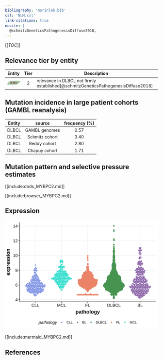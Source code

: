 ```yaml
---
bibliography: 'morinlab.bib'
csl: 'NLM.csl'
link-citations: true
nocite: |
  @schmitzGeneticsPathogenesisDiffuse2018, 
---
```

[[_TOC_]]


## Relevance tier by entity

|Entity|Tier|Description                              |
|:------:|:----:|-----------------------------------------|
|![DLBCL](images/icons/DLBCL_tier2.png) |2   |relevance in DLBCL not firmly established[@schmitzGeneticsPathogenesisDiffuse2018]|

## Mutation incidence in large patient cohorts (GAMBL reanalysis)

|Entity|source        |frequency (%)|
|:------:|:--------------:|:-------------:|
|DLBCL |GAMBL genomes |0.57         |
|DLBCL |Schmitz cohort|3.40         |
|DLBCL |Reddy cohort  |2.80         |
|DLBCL |Chapuy cohort |1.71         |

## Mutation pattern and selective pressure estimates

[[include:dnds_MYBPC2.md]]




[[include:browser_MYBPC2.md]]

## Expression
![](images/gene_expression/MYBPC2_by_pathology.svg)
<!-- ORIGIN: schmitzGeneticsPathogenesisDiffuse2018a -->
<!-- DLBCL: schmitzGeneticsPathogenesisDiffuse2018a -->

[[include:mermaid_MYBPC2.md]]

## References
